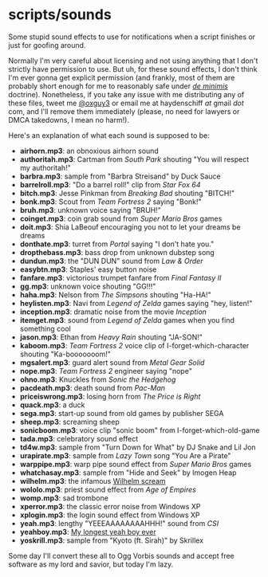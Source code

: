 # scripts/sounds
Some stupid sound effects to use for notifications when a script finishes or just for goofing around.

Normally I'm very careful about licensing and not using anything that I don't strictly have permission to use. But uh, for these sound effects, I don't think I'm ever gonna get explicit permission (and frankly, most of them are probably short enough for me to reasonably safe under _[de minimis](https://en.wikipedia.org/wiki/De_minimis)_ doctrine). Nonetheless, if you take any issue with me distributing any of these files, tweet me [@oxguy3](https://twitter.com/oxguy3) or email me at haydenschiff _at_ gmail _dot_ com, and I'll remove them immediately (please, no need for lawyers or DMCA takedowns, I mean no harm!).

Here's an explanation of what each sound is supposed to be:
* **airhorn.mp3**: an obnoxious airhorn sound
* **authoritah.mp3**: Cartman from _South Park_ shouting "You will respect my authoritah!"
* **barbra.mp3**: sample from "Barbra Streisand" by Duck Sauce
* **barrelroll.mp3**: "Do a barrel roll!" clip from _Star Fox 64_
* **bitch.mp3**: Jesse Pinkman from _Breaking Bad_ shouting "BITCH!"
* **bonk.mp3**: Scout from _Team Fortress 2_ saying "Bonk!"
* **bruh.mp3**: unknown voice saying "BRUH!"
* **coinget.mp3**: coin grab sound from _Super Mario Bros_ games
* **doit.mp3**: Shia LaBeouf encouraging you not to let your dreams be dreams
* **donthate.mp3**: turret from _Portal_ saying "I don't hate you."
* **dropthebass.mp3**: bass drop from unknown dubstep song
* **dundun.mp3**: the "DUN DUN" sound from _Law & Order_
* **easybtn.mp3**: Staples' easy button noise
* **fanfare.mp3**: victorious trumpet fanfare from _Final Fantasy II_
* **gg.mp3**: unknown voice shouting "GG!!!"
* **haha.mp3**: Nelson from _The Simpsons_ shouting "Ha-HA!"
* **heylisten.mp3**: Navi from _Legend of Zelda_ games saying "hey, listen!"
* **inception.mp3**: dramatic noise from the movie _Inception_
* **itemget.mp3**: sound from _Legend of Zelda_ games when you find something cool
* **jason.mp3**: Ethan from _Heavy Rain_ shouting "JA-SON!"
* **kaboom.mp3**: _Team Fortress 2_ voice clip of I-forget-which-character shouting "Ka-booooooom!"
* **mgsalert.mp3**: guard alert sound from _Metal Gear Solid_
* **nope.mp3**: _Team Fortress 2_ engineer saying "nope"
* **ohno.mp3**: Knuckles from _Sonic the Hedgehog_
* **pacdeath.mp3**: death sound from _Pac-Man_
* **priceiswrong.mp3**: losing horn from _The Price is Right_
* **quack.mp3**: a duck
* **sega.mp3**: start-up sound from old games by publisher SEGA
* **sheep.mp3**: screaming sheep
* **sonicboom.mp3**: voice clip "sonic boom" from I-forget-which-old-game
* **tada.mp3**: celebratory sound effect
* **td4w.mp3**: sample from "Turn Down for What" by DJ Snake and Lil Jon
* **urapirate.mp3**: sample from _Lazy Town_ song "You Are a Pirate"
* **warppipe.mp3**: warp pipe sound effect from _Super Mario Bros_ games
* **whatchasay.mp3**: sample from "Hide and Seek" by Imogen Heap
* **wilhelm.mp3**: the infamous [Wilhelm scream](https://en.wikipedia.org/wiki/Wilhelm_scream)
* **wololo.mp3**: priest sound effect from _Age of Empires_
* **womp.mp3**: sad trombone
* **xperror.mp3**: the classic error noise from Windows XP
* **xplogin.mp3**: the login sound effect from Windows XP
* **yeah.mp3**: lengthy "YEEEAAAAAAAAHHH!" sound from _CSI_
* **yeahboy.mp3**: [My longest yeah boy ever](https://www.youtube.com/watch?v=fvtQYsckLxk)
* **yoskrill.mp3**: sample from "Kyoto (ft. Sirah)" by Skrillex

Some day I'll convert these all to Ogg Vorbis sounds and accept free software as my lord and savior, but today I'm lazy.
